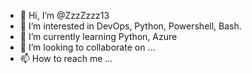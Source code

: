 - 👋 Hi, I’m @ZzzZzzz13
- 👀 I’m interested in DevOps, Python, Powershell, Bash.
- 🌱 I’m currently learning Python, Azure
- 💞️ I’m looking to collaborate on ...
- 📫 How to reach me ...

<!---
ZzzZzzz13/ZzzZzzz13 is a ✨ special ✨ repository because its `README.md` (this file) appears on your GitHub profile.
You can click the Preview link to take a look at your changes.
--->
